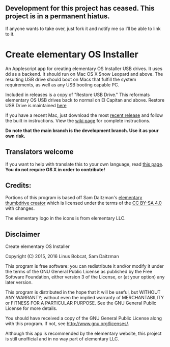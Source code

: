 ## Development for this project has ceased. This project is in a permanent hiatus. 
If anyone wants to take over, just fork it and notify me so I’ll be able to link to it.

# Create elementary OS Installer

An Applescript app for creating elementary OS Installer USB drives. It uses dd as a backend. It should run on Mac OS X Snow Leopard and above. The resulting USB drive should boot on Macs that fulfill the system requirements, as well as any USB booting capable PC.

Included in releases is a copy of "Restore USB Drive." This reformats elementary OS USB drives back to normal on El Capitan and above. Restore USB Drive is maintained [here](https://github.com/linusbobcat/restore-linux-usb-drive)

If you have a recent Mac, just download the most [recent release](https://github.com/linusbobcat/create-elementary-os-installer/releases) and follow the built in instructions. View the [wiki page](https://github.com/linusbobcat/create-elementary-os-installer/wiki/Instructions) for complete instructions.

**Do note that the main branch is the development branch. Use it as your own risk.**

## Translators welcome

If you want to help with translate this to your own language, read [this page](https://github.com/linusbobcat/create-elementary-os-installer/wiki/Translations). **You do not require OS X in order to contribute!**

## Credits:

Portions of this program is based off Sam Daitzman's [elementary thumbdrive creator](https://github.com/sdaitzman/elementary-thumbdrive-creator) which is licensed under the terms of the [CC BY-SA 4.0](https://creativecommons.org/licenses/by-sa/4.0/) with changes.

The elementary logo in the icons is from elementary LLC.

## Disclaimer

Create elementary OS Installer

Copyright (C) 2015, 2016 Linus Bobcat, Sam Daitzman

This program is free software: you can redistribute it and/or modify
it under the terms of the GNU General Public License as published by
the Free Software Foundation, either version 3 of the License, or
(at your option) any later version.

This program is distributed in the hope that it will be useful,
but WITHOUT ANY WARRANTY; without even the implied warranty of
MERCHANTABILITY or FITNESS FOR A PARTICULAR PURPOSE.  See the
GNU General Public License for more details.

You should have received a copy of the GNU General Public License
along with this program.  If not, see <http://www.gnu.org/licenses/>.

Although this app is recommended by the elementary website, this project is still unofficial and in no way part of elementary LLC.
